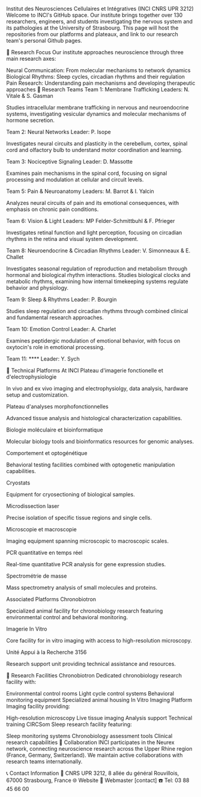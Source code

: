 Institut des Neurosciences Cellulaires et Intégratives (INCI CNRS UPR 3212)
Welcome to INCI's GitHub space. Our institute brings together over 130 researchers, engineers, and students investigating the nervous system and its pathologies at the University of Strasbourg. This page will host the repositories from our platforms and plateaux, and link to our research team's personal Github pages.

🧠 Research Focus
Our institute approaches neuroscience through three main research axes:

Neural Communication: From molecular mechanisms to network dynamics
Biological Rhythms: Sleep cycles, circadian rhythms and their regulation
Pain Research: Understanding pain mechanisms and developing therapeutic approaches
👥 Research Teams
Team 1: Membrane Trafficking
Leaders: N. Vitale & S. Gasman

Studies intracellular membrane trafficking in nervous and neuroendocrine systems, investigating vesicular dynamics and molecular mechanisms of hormone secretion.

Team 2: Neural Networks
Leader: P. Isope

Investigates neural circuits and plasticity in the cerebellum, cortex, spinal cord and olfactory bulb to understand motor coordination and learning.

Team 3: Nociceptive Signaling
Leader: D. Massotte

Examines pain mechanisms in the spinal cord, focusing on signal processing and modulation at cellular and circuit levels.

Team 5: Pain & Neuroanatomy
Leaders: M. Barrot & I. Yalcin

Analyzes neural circuits of pain and its emotional consequences, with emphasis on chronic pain conditions.

Team 6: Vision & Light
Leaders: MP Felder-Schmittbuhl & F. Pfrieger

Investigates retinal function and light perception, focusing on circadian rhythms in the retina and visual system development.

Team 8: Neuroendocrine & Circadian Rhythms
Leader: V. Simonneaux & E. Challet

Investigates seasonal regulation of reproduction and metabolism through hormonal and biological rhythm interactions. Studies biological clocks and metabolic rhythms, examining how internal timekeeping systems regulate behavior and physiology.

Team 9: Sleep & Rhythms
Leader: P. Bourgin

Studies sleep regulation and circadian rhythms through combined clinical and fundamental research approaches.

Team 10: Emotion Control
Leader: A. Charlet

Examines peptidergic modulation of emotional behavior, with focus on oxytocin's role in emotional processing.

Team 11: ****
Leader: Y. Sych

🔧 Technical Platforms
At INCI
Plateau d'imagerie fonctionelle et d'electrophysiologie

In vivo and ex vivo imaging and electrophysiolgy, data analysis, hardware setup and customization.

Plateau d'analyses morphofonctionnelles

Advanced tissue analysis and histological characterization capabilities.

Biologie moléculaire et bioinformatique

Molecular biology tools and bioinformatics resources for genomic analyses.

Comportement et optogénétique

Behavioral testing facilities combined with optogenetic manipulation capabilities.

Cryostats

Equipment for cryosectioning of biological samples.

Microdissection laser

Precise isolation of specific tissue regions and single cells.

Microscopie et macroscopie

Imaging equipment spanning microscopic to macroscopic scales.

PCR quantitative en temps réel

Real-time quantitative PCR analysis for gene expression studies.

Spectrométrie de masse

Mass spectrometry analysis of small molecules and proteins.

Associated Platforms
Chronobiotron

Specialized animal facility for chronobiology research featuring environmental control and behavioral monitoring.

Imagerie In Vitro

Core facility for in vitro imaging with access to high-resolution microscopy.

Unité Appui à la Recherche 3156

Research support unit providing technical assistance and resources.

🏢 Research Facilities
Chronobiotron
Dedicated chronobiology research facility with:

Environmental control rooms
Light cycle control systems
Behavioral monitoring equipment
Specialized animal housing
In Vitro Imaging Platform
Imaging facility providing:

High-resolution microscopy
Live tissue imaging
Analysis support
Technical training
CIRCSom
Sleep research facility featuring:

Sleep monitoring systems
Chronobiology assessment tools
Clinical research capabilities
🤝 Collaboration
INCI participates in the Neurex network, connecting neuroscience research across the Upper Rhine region (France, Germany, Switzerland). We maintain active collaborations with research teams internationally.

📞 Contact Information
📍 CNRS UPR 3212, 8 allée du général Rouvillois, 67000 Strasbourg, France
🌐 Website
📧 Webmaster [contact]
☎️ Tel: 03 88 45 66 00
